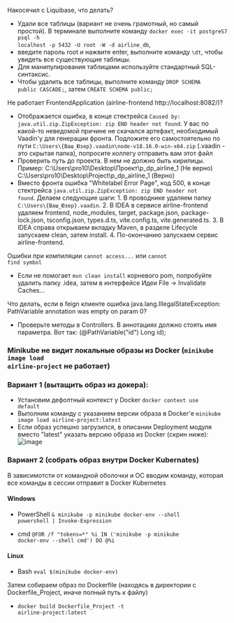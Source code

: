 Накосячил с Liquibase, что делать?
- Удали все таблицы (вариант не очень грамотный, но самый простой). В терминале выполните команду <code>docker exec -it postgreS7 psql -h localhost -p 5432 -U root -W -d airline_db</code>, 
- введите пароль root  и нажвите enter, выполните команду <code>\dt</code>, чтобы увидеть все существующие таблицы. 
- Для манипулирования таблицами используйте стандартный SQL-синтаксис. 
- Чтобы удалить все таблицы, выполните команду <code>DROP SCHEMA public CASCADE;</code>, затем <code>CREATE SCHEMA public;</code>

Не работает FrontendApplication (airline-frontend http://localhost:8082/)?
- Отображается ошибка, в конце стектрейса <code>Caused by: java.util.zip.ZipException: zip END header not found</code>. У вас по какой-то неведомой причине не скачался артефакт, необходимый Vaadin'у для генерации фронта. Подложите его самостоятельно по пути <code>C:\Users\\{Ваш_Юзер}.vaadin\node-v18.16.0-win-x64.zip</code> (.vaadin - это скрытая папка), попросите коллегу отправить вам этот файл
- Проверить путь до проекта. В нем не должно быть кирилицы. Пример:
  C:\Users\pro10\Desktop\Проект\p_dp_airline_1   (Не верно)
  C:\Users\pro10\Desktop\Project\p_dp_airline_1  (Верно)
- Вместо фронта ошибка "Whitelabel Error Page", код 500, в конце стектрейса <code>java.util.zip.ZipException: zip END header not found</code>. Делаем следующие шаги: 1. В проводнике удаляем папку <code>C:\Users\\{Ваш_Юзер}\.vaadin</code>. 2. В IDEA в сервисе airline-frontend удаляем frontend, node_modules, target, package.json, package-lock.json, tsconfig.json, types.d.ts, vite.config.ts, vite.generated.ts. 3. В IDEA справа открываем вкладку Maven, в разделе Lifecycle запускаем clean, затем install. 4. По-окончанию запускаем сервис airline-frontend.

Ошибки при компиляции <code>cannot access...</code> или <code>cannot find symbol</code>
- Если не помогает <code>mvn clean install</code> корневого pom, попробуйте удалить папку .idea, затем в интерфейсе Идеи File -> Invalidate Caches...

Что делать, если в feign клиенте ошибка java.lang.IllegalStateException: PathVariable annotation was empty on param 0?
- Проверьте методы в Controllers. В аннотациях должно стоять имя параметра. Вот так: (@PathVariable("id") Long id);

### Minikube не видит локальные образы из Docker (<code>minikube image load airline-project</code> не работает)
### Вариант 1 (вытащить образ из докера):
- Установим дефолтный контекст у Docker <code>docker context use default</code>
- Выполним команду с указанием версии образа в Docker'е <code>minikube image load airline-project:latest</code>
- Если образ успешно загрузился, в описании Deployment модуля вместо "latest" указать версию образа из Docker (скрин ниже):
  ![image](./images/minikube-issue.jpg)

### Вариант 2 (собрать образ внутри Docker Kubernates)
В зависимотсти от командной оболочки и ОС вводим команду, которая все команды в сессии отправит в Docker Kubernetes

#### Windows

- PowerShell
<code>& minikube -p minikube docker-env --shell powershell | Invoke-Expression</code>

- cmd
<code>@FOR /f "tokens=*" %i IN ('minikube -p minikube docker-env --shell cmd') DO @%i</code>

#### Linux
- Bash <code>eval $(minikube docker-env)</code>

Затем собираем образ по Dockerfile (находясь в директории с Dockerfile_Project, иначе полный путь к файлу)  
- <code>docker build Dockerfile_Project -t airline-project:latest</code>

